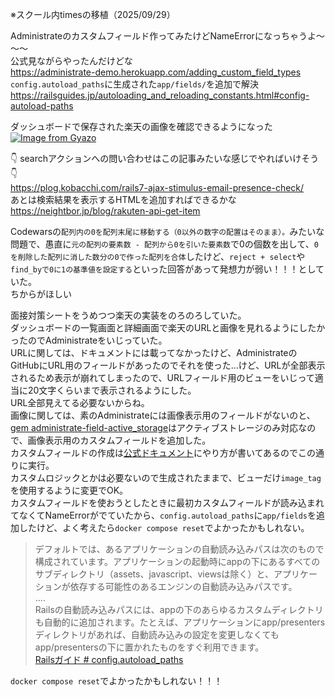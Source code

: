 ※スクール内timesの移植（2025/09/29）

Administrateのカスタムフィールド作ってみたけどNameErrorになっちゃうよ～～～  
公式見ながらやったんだけどな  
https://administrate-demo.herokuapp.com/adding_custom_field_types  
`config.autoload_paths`に生成された`app/fields/`を追加で解決  
https://railsguides.jp/autoloading_and_reloading_constants.html#config-autoload-paths  

ダッシュボードで保存された楽天の画像を確認できるようになった  
[![Image from Gyazo](https://i.gyazo.com/f00c460a81c755eeb8b4128b2756a2c8.png)](https://gyazo.com/f00c460a81c755eeb8b4128b2756a2c8)  

 :point_down: searchアクションへの問い合わせはこの記事みたいな感じでやればいけそう :point_down:   
https://plog.kobacchi.com/rails7-ajax-stimulus-email-presence-check/  
あとは検索結果を表示するHTMLを追加すればできるかな  
https://neightbor.jp/blog/rakuten-api-get-item  

Codewarsの`配列内の0を配列末尾に移動する（0以外の数字の配置はそのまま）。`みたいな問題で、愚直に`元の配列の要素数 - 配列から0を引いた要素数`で0の個数を出して、`0を削除した配列に消した数分の0で作った配列を合体`したけど、`reject + select`や`find_byで0に1の基準値を設定する`といった回答があって発想力が弱い！！！としていた。  
ちからがほしい  

面接対策シートをうめつつ楽天の実装をのろのろしていた。  
ダッシュボードの一覧画面と詳細画面で楽天のURLと画像を見れるようにしたかったのでAdministrateをいじっていた。  
URLに関しては、ドキュメントには載ってなかったけど、AdministrateのGitHubにURL用のフィールドがあったのでそれを使った…けど、URLが全部表示されるため表示が崩れてしまったので、URLフィールド用のビューをいじって適当に20文字くらいまで表示されるようにした。  
URL全部見えてる必要ないからね。  
画像に関しては、素のAdministrateには画像表示用のフィールドがないのと、[gem administrate-field-active\_storage](https://github.com/Dreamersoul/administrate-field-active_storage)はアクティブストレージのみ対応なので、画像表示用のカスタムフィールドを追加した。  
カスタムフィールドの作成は[公式ドキュメント](https://administrate-demo.herokuapp.com/adding_custom_field_types)にやり方が書いてあるのでこの通りに実行。  
カスタムロジックとかは必要ないので生成されたままで、ビューだけ`image_tag`を使用するように変更でOK。  
カスタムフィールドを使おうとしたときに最初カスタムフィールドが読み込まれてなくてNameErrorがでていたから、`config.autoload_paths`に`app/fields`を追加したけど、よく考えたら`docker compose reset`でよかったかもしれない。  
> デフォルトでは、あるアプリケーションの自動読み込みパスは次のもので構成されています。アプリケーションの起動時にappの下にあるすべてのサブディレクトリ（assets、javascript、viewsは除く）と、アプリケーションが依存する可能性のあるエンジンの自動読み込みパスです。  
....  
Railsの自動読み込みパスには、appの下のあらゆるカスタムディレクトリも自動的に追加されます。たとえば、アプリケーションにapp/presentersディレクトリがあれば、自動読み込みの設定を変更しなくてもapp/presentersの下に置かれたものをすぐ利用できます。  
[Railsガイド # config.autoload_paths](https://railsguides.jp/autoloading_and_reloading_constants.html#config-autoload-paths)

`docker compose reset`でよかったかもしれない！！！

